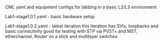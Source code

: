 CML yaml and equipment configs for labbing in a basic L2/L3 environment

Lab1-stage1.0.1.yaml - basic hardware setup

Lab1-stage1.0.2.yaml - latest iteration
  this iteration has SVIs, loopbacks and basic connectivity
  good for testing with STP via PVST+ and MST, etherchannel, Router on a stick and multilayer switches



